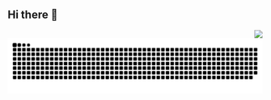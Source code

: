 ## Hi there 👋
<img align="right" src="https://github-readme-stats-one-bice.vercel.app/api?username=BlueflameLi&show_icons=true&include_all_commits=true&count_private=true&role=OWNER,ORGANIZATION_MEMBER,COLLABORATOR" />
<picture>
  <source
    media="(prefers-color-scheme: dark)"
    srcset="https://raw.githubusercontent.com/BlueflameLi/BlueflameLi/output/profile-snake-contrib/github-contribution-grid-snake-dark.svg?palette=github-dark"
  />
  <source
    media="(prefers-color-scheme: light)"
    srcset="https://raw.githubusercontent.com/BlueflameLi/BlueflameLi/output/profile-snake-contrib/github-contribution-grid-snake.svg"
  />
  <img
    alt="github contribution grid snake animation"
    src="https://raw.githubusercontent.com/BlueflameLi/BlueflameLi/output/profile-snake-contrib/github-contribution-grid-snake.svg"
  />
</picture>
